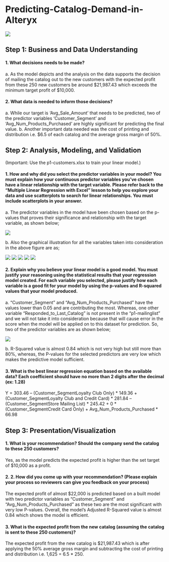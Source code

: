 # Predicting-Catalog-Demand-in-Alteryx

<img src="images/workflow.PNG">

## Step 1: Business and Data Understanding 
#### 1. What decisions needs to be made?
a. As the model depicts and the analysis on the data supports the decision of mailing the catalog out to the new customers with the expected profit from these 250 new customers be around $21,987.43 which exceeds the minimum target profit of $10,000.
#### 2. What data is needed to inform those decisions?
a. While our target is ‘Avg_Sale_Amount’ that needs to be predicted, two of the predictor variables ‘Customer_Segment’ and ‘Avg_Num_Products_Purchased’ are highly significant for predicting the final value.
b. Another important data needed was the cost of printing and distribution i.e. $6.5 of each catalog and the average gross margin of 50%.

## Step 2: Analysis, Modeling, and Validation 
(Important: Use the p1-customers.xlsx to train your linear model.)
#### 1. How and why did you select the predictor variables in your model? You must explain how your continuous predictor variables you’ve chosen have a linear relationship with the target variable. Please refer back to the “Multiple Linear Regression with Excel” lesson to help you explore your data and use scatterplots to search for linear relationships. You must include scatterplots in your answer.
a. The predictor variables in the model have been chosen based on the p-values that proves their significance and relationship with the target variable, as shown below;

<img src="images/most_coefficients.PNG">

b. Also the graphical illustration for all the variables taken into consideration in the above figure are as;

<img src="images/customer_IDvs.Score.PNG">
<img src="images/Customer_Segmentvs.Score.png">
<img src="images/Scorevs.Avg.Prod_Purchased.PNG">
<img src="images/Store_numbervs.Score.PNG">
<img src="images/zipvs,score.PNG">

#### 2. Explain why you believe your linear model is a good model. You must justify your reasoning using the statistical results that your regression model created. For each variable you selected, please justify how each variable is a good fit for your model by using the p-values and R-squared values that your model produced.
a. “Customer_Segment” and “Avg_Num_Products_Purchased” have the values lower than 0.05 and are contributing the most. Whereas, one other variable “Responded_to_Last_Catalog” is not present in the “p1-mailinglist” and we will not take it into consideration because that will cause error in the score when the model will be applied on to this dataset for prediction. So, two of the predictor variables are as shown below;

<img src="images/final_coefficients.PNG">

b. R-Squared value is almost 0.84 which is not very high but still more than 80%, whereas, the P-values for the selected predictors are very low which makes the predictive model sufficient.

#### 3. What is the best linear regression equation based on the available data? Each coefficient should have no more than 2 digits after the decimal (ex: 1.28)

Y = 303.46 – (Customer_SegmentLoyalty Club Only) * 149.36 + (Customer_SegmentLoyalty Club and Credit Card) * 281.84 – (Customer_SegmentStore Mailing List) * 245.42 + 0 * (Customer_SegmentCredit Card Only) + Avg_Num_Products_Purchased * 66.98

## Step 3: Presentation/Visualization

#### 1. What is your recommendation? Should the company send the catalog to these 250 customers?
Yes, as the model predicts the expected profit is higher than the set target of $10,000 as a profit.

#### 2. 2. How did you come up with your recommendation? (Please explain your process so reviewers can give you feedback on your process)
The expected profit of almost $22,000 is predicted based on a built model with two predictor variables as “Customer_Segment” and “Avg_Num_Products_Purchased” as these two are the most significant with very low P-values. Overall, the model’s Adjusted R-Squared value is almost 0.84 which shows the model is efficient.

#### 3. What is the expected profit from the new catalog (assuming the catalog is sent to these 250 customers)?
The expected profit from the new catalog is $21,987.43 which is after applying the 50% average gross margin and subtracting the cost of printing and distribution i.e. 1,625 = 6.5 * 250.